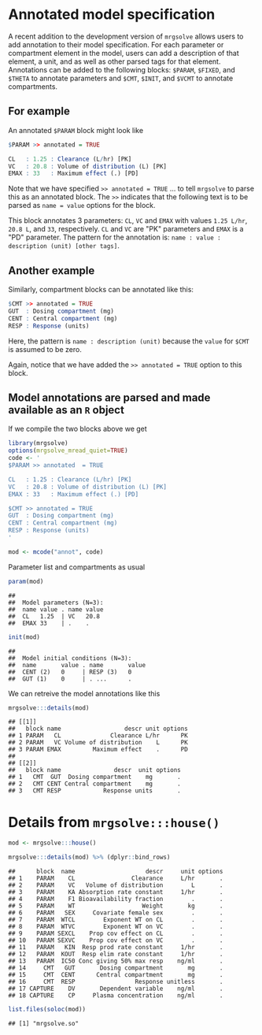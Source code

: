 Annotated model specification
=============================

A recent addition to the development version of `mrgsolve` allows users to add annotation to their model specification. For each parameter or compartment element in the model, users can add a description of that element, a unit, and as well as other parsed tags for that element. Annotations can be added to the following blocks: `$PARAM`, `$FIXED`, and `$THETA` to annotate parameters and `$CMT`, `$INIT`, and `$VCMT` to annotate compartments.

For example
-----------

An annotated `$PARAM` block might look like

``` r
$PARAM >> annotated = TRUE

CL   : 1.25 : Clearance (L/hr) [PK]
VC   : 20.8 : Volume of distribution (L) [PK]
EMAX : 33   : Maximum effect (.) [PD]
```

Note that we have specified `>> annotated = TRUE` ... to tell `mrgsolve` to parse this as an annotated block. The `>>` indicates that the following text is to be parsed as `name = value` options for the block.

This block annotates 3 parameters: `CL`, `VC` and `EMAX` with values `1.25 L/hr`, `20.8 L`, and `33`, respectively. `CL` and `VC` are "PK" parameters and `EMAX` is a "PD" parameter. The pattern for the annotation is: `name : value : description (unit) [other tags]`.

Another example
---------------

Similarly, compartment blocks can be annotated like this:

``` r
$CMT >> annotated = TRUE
GUT  : Dosing compartment (mg)
CENT : Central compartment (mg) 
RESP : Response (units)
```

Here, the pattern is `name : description (unit)` because the `value` for `$CMT` is assumed to be zero.

Again, notice that we have added the `>> annotated = TRUE` option to this block.

Model annotations are parsed and made available as an `R` object
----------------------------------------------------------------

If we compile the two blocks above we get

``` r
library(mrgsolve)
options(mrgsolve_mread_quiet=TRUE)
code <- '
$PARAM >> annotated  = TRUE

CL   : 1.25 : Clearance (L/hr) [PK]
VC   : 20.8 : Volume of distribution (L) [PK]
EMAX : 33   : Maximum effect (.) [PD]

$CMT >> annotated = TRUE
GUT  : Dosing compartment (mg)
CENT : Central compartment (mg) 
RESP : Response (units)
'
```

``` r
mod <- mcode("annot", code)
```

Parameter list and compartments as usual

``` r
param(mod)
```

    ## 
    ##  Model parameters (N=3):
    ##  name value . name value
    ##  CL   1.25  | VC   20.8 
    ##  EMAX 33    | .    .

``` r
init(mod)
```

    ## 
    ##  Model initial conditions (N=3):
    ##  name       value . name       value
    ##  CENT (2)   0     | RESP (3)   0    
    ##  GUT (1)    0     | . ...      .

We can retreive the model annotations like this

``` r
mrgsolve:::details(mod) 
```

    ## [[1]]
    ##   block name                  descr unit options
    ## 1 PARAM   CL              Clearance L/hr      PK
    ## 2 PARAM   VC Volume of distribution    L      PK
    ## 3 PARAM EMAX         Maximum effect    .      PD
    ## 
    ## [[2]]
    ##   block name               descr  unit options
    ## 1   CMT  GUT  Dosing compartment    mg       .
    ## 2   CMT CENT Central compartment    mg       .
    ## 3   CMT RESP            Response units       .

Details from `mrgsolve:::house()`
=================================

``` r
mod <- mrgsolve:::house()

mrgsolve:::details(mod) %>% (dplyr::bind_rows)
```

    ##      block  name                    descr     unit options
    ## 1    PARAM    CL                Clearance     L/hr       .
    ## 2    PARAM    VC   Volume of distribution        L       .
    ## 3    PARAM    KA Absorption rate constant     1/hr       .
    ## 4    PARAM    F1 Bioavailability fraction        .       .
    ## 5    PARAM    WT                   Weight       kg       .
    ## 6    PARAM   SEX     Covariate female sex        .       .
    ## 7    PARAM  WTCL        Exponent WT on CL        .       .
    ## 8    PARAM  WTVC        Exponent WT on VC        .       .
    ## 9    PARAM SEXCL    Prop cov effect on CL        .       .
    ## 10   PARAM SEXVC    Prop cov effect on VC        .       .
    ## 11   PARAM   KIN  Resp prod rate constant     1/hr       .
    ## 12   PARAM  KOUT  Resp elim rate constant     1/hr       .
    ## 13   PARAM  IC50 Conc giving 50% max resp    ng/ml       .
    ## 14     CMT   GUT       Dosing compartment       mg       .
    ## 15     CMT  CENT      Central compartment       mg       .
    ## 16     CMT  RESP                 Response unitless       .
    ## 17 CAPTURE    DV       Dependent variable    ng/ml       .
    ## 18 CAPTURE    CP     Plasma concentration    ng/ml       .

``` r
list.files(soloc(mod))
```

    ## [1] "mrgsolve.so"
